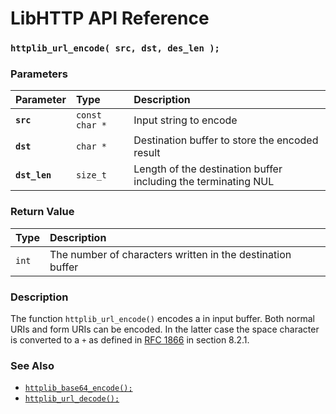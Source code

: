 # LibHTTP API Reference

### `httplib_url_encode( src, dst, des_len );`

### Parameters

| Parameter | Type | Description |
| :--- | :--- | :--- |
|**`src`**|`const char *`|Input string to encode|
|**`dst`**|`char *`|Destination buffer to store the encoded result|
|**`dst_len`**|`size_t`|Length of the destination buffer including the terminating NUL|

### Return Value

| Type | Description |
| :--- | :--- |
|`int`|The number of characters written in the destination buffer|

### Description

The function `httplib_url_encode()` encodes a in input buffer. Both normal URIs and form URIs can be encoded. In the latter case the space character is converted to a `+` as defined in [RFC 1866](http://ftp.ics.uci.edu/pub/ietf/html/rfc1866.txt) in section 8.2.1.

### See Also

* [`httplib_base64_encode();`](httplib_base64_encode.md)
* [`httplib_url_decode();`](httplib_url_decode.md)
